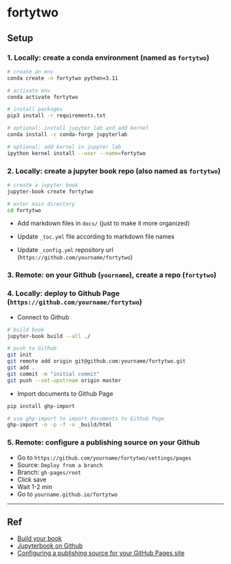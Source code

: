 # fortytwo


## Setup
### 1. Locally: create a conda environment (named as `fortytwo`)
```sh
# create an env
conda create -n fortytwo python=3.11 

# activate env
conda activate fortytwo

# install packages
pip3 install -r requirements.txt

# optional: install jupyter lab and add kernel 
conda install -c conda-forge jupyterlab

# optional: add kernel in jupyter lab
ipython kernel install --user --name=fortytwo
```

### 2. Locally: create a jupyter book repo (also named as `fortytwo`)

```sh
# create a jupyter book
jupyter-book create fortytwo

# enter main directory
cd fortytwo
```
 * Add markdown files in `docs/` (just to make it more organized)

 * Update `_toc.yml` file according to markdown file names

 * Update `_config.yml` repository url (`https://github.com/yourname/fortytwo`)


### 3. Remote: on your Github (`yourname`), create a repo (`fortytwo`) 

### 4. Locally: deploy to Github Page (`https://github.com/yourname/fortytwo`)
 * Connect to Github 
```bash
# build book 
jupyter-book build --all ./

# push to Github
git init 
git remote add origin git@github.com:yourname/fortytwo.git
git add .
git commit -m "initial commit"
git push --set-upstream origin master
```

* Import documents to Github Page 
```bash
pip install ghp-import

# use ghp-import to import documents to Github Page 
ghp-import -n -p -f -o _build/html
``` 

### 5. Remote: configure a publishing source on your Github 
 * Go to `https://github.com/yourname/fortytwo/settings/pages`
 * Source: `Deploy from a branch`
 * Branch: `gh-pages/root`
 * Click save 
 * Wait 1-2 min 
 * Go to `yourname.github.io/fortytwo`



---

## Ref
 * [Build your book](https://jupyterbook.org/en/stable/start/build.html)
 * [Jupyterbook on Github](https://jupyterbook.org/en/stable/publish/gh-pages.html)
 * [Configuring a publishing source for your GitHub Pages site](https://docs.github.com/en/pages/getting-started-with-github-pages/configuring-a-publishing-source-for-your-github-pages-site)
